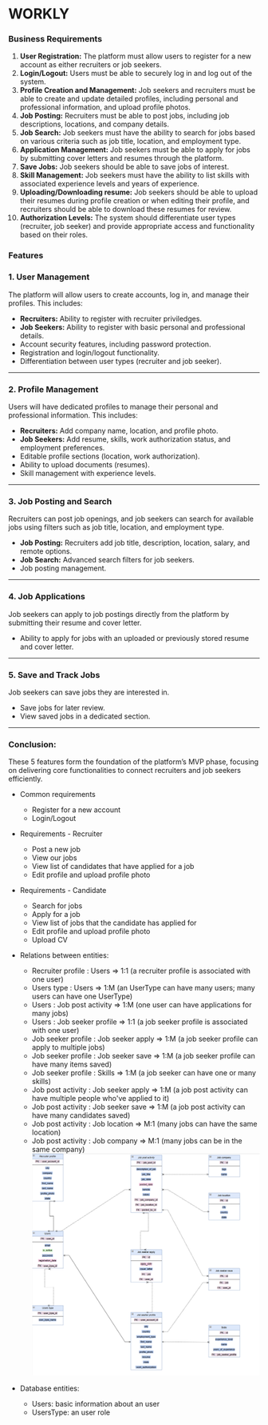 # WORKLY

### **Business Requirements**

1. **User Registration:** The platform must allow users to register for a new account as either recruiters or job seekers.
2. **Login/Logout:** Users must be able to securely log in and log out of the system.
3. **Profile Creation and Management:** Job seekers and recruiters must be able to create and update detailed profiles, including personal and professional information, and upload profile photos.
4. **Job Posting:** Recruiters must be able to post jobs, including job descriptions, locations, and company details.
5. **Job Search:** Job seekers must have the ability to search for jobs based on various criteria such as job title, location, and employment type.
6. **Application Management:** Job seekers must be able to apply for jobs by submitting cover letters and resumes through the platform.
7. **Save Jobs:** Job seekers should be able to save jobs of interest.
8. **Skill Management:** Job seekers must have the ability to list skills with associated experience levels and years of experience.
9. **Uploading/Downloading resume:** Job seekers should be able to upload their resumes during profile creation or when editing their profile, and recruiters should be able to download these resumes for review.
10. **Authorization Levels:** The system should differentiate user types (recruiter, job seeker) and provide appropriate access and functionality based on their roles.


### **Features**

### **1. User Management**

The platform will allow users to create accounts, log in, and manage their profiles. This includes:

- **Recruiters:** Ability to register with recruiter priviledges.
- **Job Seekers:** Ability to register with basic personal and professional details.
- Account security features, including password protection.
- Registration and login/logout functionality.
- Differentiation between user types (recruiter and job seeker).

---

### **2. Profile Management**

Users will have dedicated profiles to manage their personal and professional information. This includes:

- **Recruiters:** Add company name, location, and profile photo.
- **Job Seekers:** Add resume, skills, work authorization status, and employment preferences.
- Editable profile sections (location, work authorization).
- Ability to upload documents (resumes).
- Skill management with experience levels.

---

### **3. Job Posting and Search**

Recruiters can post job openings, and job seekers can search for available jobs using filters such as job title, location, and employment type.

- **Job Posting:** Recruiters add job title, description, location, salary, and remote options.
- **Job Search:** Advanced search filters for job seekers.
- Job posting management.

---

### **4. Job Applications**

Job seekers can apply to job postings directly from the platform by submitting their resume and cover letter.

- Ability to apply for jobs with an uploaded or previously stored resume and cover letter.

---

### **5. Save and Track Jobs**

Job seekers can save jobs they are interested in.

- Save jobs for later review.
- View saved jobs in a dedicated section.

---

### Conclusion:

These 5 features form the foundation of the platform’s MVP phase, focusing on delivering core functionalities to connect recruiters and job seekers efficiently.



- Common requirements
    - Register for a new account
    - Login/Logout

- Requirements - Recruiter
    - Post a new job
    - View our jobs
    - View list of candidates that have applied for a job
    - Edit profile and upload profile photo 

- Requirements - Candidate
    - Search for jobs
    - Apply for a job
    - View list of jobs that the candidate has applied for
    - Edit profile and upload profile photo
    - Upload CV

- Relations between entities:
    - Recruiter profile : Users => 1:1 (a recruiter profile is associated with one user)
    - Users type : Users => 1:M (an UserType can have many users; many users can have one UserType)
    - Users : Job post activity => 1:M (one user can have applications for many jobs)
    - Users : Job seeker profile => 1:1 (a job seeker profile is associated with one user)
    - Job seeker profile : Job seeker apply => 1:M (a job seeker profile can apply to multiple jobs)
    - Job seeker profile : Job seeker save => 1:M (a job seeker profile can have many items saved)
    - Job seeker profile : Skills => 1:M (a job seeker can have one or many skills)
    - Job post activity : Job seeker apply => 1:M (a job post activity can have multiple people who've applied to it)
    - Job post activity : Job seeker save => 1:M (a job post activity can have many candidates saved)
    - Job post activity : Job location => M:1 (many jobs can have the same location)
    - Job post activity : Job company => M:1 (many jobs can be in the same company)
    ![alt text](image.png)

- Database entities:
    - Users: basic information about an user
    - UsersType: an user role
